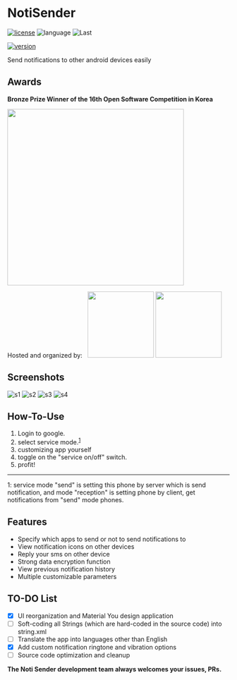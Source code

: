 # NotiSender

[![license](https://img.shields.io/badge/License-LGPL--3.0-green.svg?logo=gnu)](https://www.gnu.org/licenses/lgpl-3.0.html)
![language](https://img.shields.io/badge/Language-Java-green?logo=java) 
![Last](https://img.shields.io/github/last-commit/choiman1559/NotiSender)


[![version](https://encrypted-tbn0.gstatic.com/images?q=tbn%3AANd9GcQKUUtefY6l9YGHF0GmQAijrUAUueZcJqwGIA&usqp=CAU)](https://play.google.com/store/apps/details?id=com.noti.main)

Send notifications to other android devices easily 

## Awards

**Bronze Prize Winner of the 16th Open Software Competition in Korea**

<img src="https://user-images.githubusercontent.com/43315227/201664876-fa1a6fbf-8320-4924-b5b3-0ac71b8996e1.png" width="400"/>

Hosted and organized by:&nbsp;&nbsp;&nbsp;<img src="https://user-images.githubusercontent.com/43315227/201664627-23351e3d-9b42-4e71-ae18-c1de13e56c94.png" width="150"/> <img src="https://user-images.githubusercontent.com/43315227/201664791-005ff2f1-a296-4ae5-9fb5-94bb5ca5fdaa.png" width="150"/>

## Screenshots

 ![s1](https://play-lh.googleusercontent.com/Kpnpqw09gCmO-vhmhZRyaJ2F7VWf4R7vtP7BKf0YTEZCLD51o6OAdPqUIfxAm8UFZbM=w720-h310)
 ![s2](https://play-lh.googleusercontent.com/k66WfjR4XgRXT6n_9bv9Ltsf_vR3D31BtHWlf8AZJB_hXsmj48VdZ_LhzoiSexZoAg=w720-h310)
 ![s3](https://play-lh.googleusercontent.com/Ol3H7nOVcxJV7v0sydOXKRqu9C7Ktl45Xt-v2NwMODrMcLb33U7k3yHjNcBRl4U0Ycm7=w720-h310)
 ![s4](https://play-lh.googleusercontent.com/_2rM0StxYotKVXzyVH2Kn1w_Chcd8jFAPWOZjk-mLwankuCe9C1-d1p2HD37al97mMQ=w720-h310)

## How-To-Use 

 1. Login to google.
 2. select service mode.<sup>[1](#footnote_1)</sup>
 3. customizing app yourself
 4. toggle on the "service on/off" switch.
 5. profit!


----------
<a name="footnote_1">1</a>: service mode "send" is setting this phone by server which is send notification,
and mode "reception" is setting phone by client, get notifications from "send" mode phones.

## Features

- Specify which apps to send or not to send notifications to
- View notification icons on other devices
- Reply your sms on other device
- Strong data encryption function
- View previous notification history
- Multiple customizable parameters
 
 ## TO-DO List
 
 - [X] UI reorganization and Material You design application
 - [ ] Soft-coding all Strings (which are hard-coded in the source code) into string.xml
 - [ ] Translate the app into languages other than English
 - [X] Add custom notification ringtone and vibration options
 - [ ] Source code optimization and cleanup
 
**The Noti Sender development team always welcomes your issues, PRs.**
